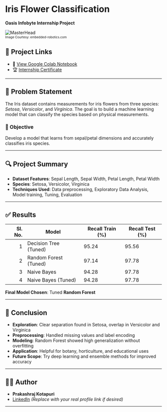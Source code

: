# Iris Flower Classification

**Oasis Infobyte Internship Project**

![MasterHead](https://www.embedded-robotics.com/wp-content/uploads/2022/01/Iris-Dataset-Classification-1024x367.png)  
<font size="1">Image Courtesy: embedded-robotics.com</font>

## 🔗 Project Links

- 📓 [View Google Colab Notebook](https://colab.research.google.com/drive/1kqaU-CK8mRD35y0dFF4xD9z-GJ_CCQOe?usp=sharing)
- 🏆 [Internship Certificate](https://drive.google.com/file/d/1uDjGZcWln07jb0dL60Yuz_33Ck78DQXF/view?usp=drive_link)

---

## 🧠 Problem Statement

The Iris dataset contains measurements for iris flowers from three species: *Setosa*, *Versicolor*, and *Virginica*. The goal is to build a machine learning model that can classify the species based on physical measurements.

### 📌 Objective

Develop a model that learns from sepal/petal dimensions and accurately classifies iris species.

---

## 🔍 Project Summary

- **Dataset Features**: Sepal Length, Sepal Width, Petal Length, Petal Width  
- **Species**: Setosa, Versicolor, Virginica  
- **Techniques Used**: Data preprocessing, Exploratory Data Analysis, Model training, Tuning, Evaluation

---

## ✅ Results

| Sl. No. | Model                  | Recall Train (%) | Recall Test (%) |
|--------:|------------------------|------------------|-----------------|
| 1      | Decision Tree (Tuned)   | 95.24            | 95.56           |
| 2      | Random Forest (Tuned)   | 97.14            | 97.78           |
| 3      | Naive Bayes             | 94.28            | 97.78           |
| 4      | Naive Bayes (Tuned)     | 94.28            | 97.78           |

**Final Model Chosen**: Tuned **Random Forest**

---

## 📌 Conclusion

- **Exploration**: Clear separation found in Setosa, overlap in Versicolor and Virginica
- **Preprocessing**: Handled missing values and label encoding
- **Modeling**: Random Forest showed high generalization without overfitting
- **Application**: Helpful for botany, horticulture, and educational uses
- **Future Scope**: Try deep learning and ensemble methods for improved accuracy

---

## 👨‍💻 Author

- **Prakashraj Kotapuri**
- [LinkedIn](https://www.prakashrajkotapurilinkedin.com) *(Replace with your real profile link if desired)*

---

